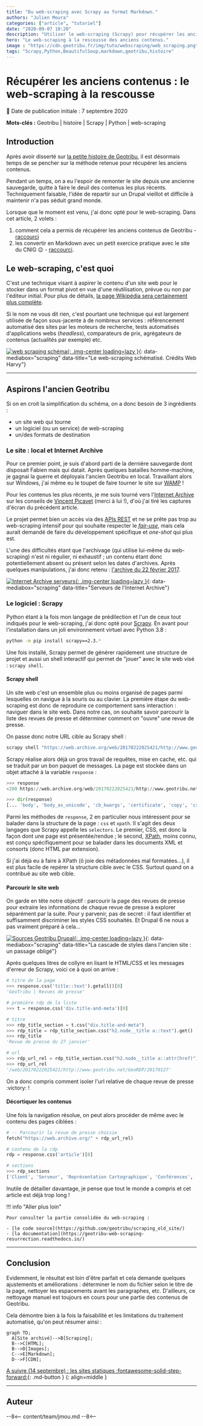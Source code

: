 ```yaml
---
title: "Du web-scraping avec Scrapy au format Markdown."
authors: "Julien Moura"
categories: ["article", "tutoriel"]
date: "2020-09-07 10:20"
description: "Utiliser le web-scraping (Scrapy) pour récupérer les anciens contenus de Geotribu puis les convertir en Markdown (via markdownify)."
hero: "Le web-scraping à la rescousse des anciens contenus."
image : "https://cdn.geotribu.fr/img/tuto/webscraping/web_scraping.png"
tags: "Scrapy,Python,BeautifulSoup,markdown,geotribu,histoire"
---
```


# Récupérer les anciens contenus : le web-scraping à la rescousse

:calendar: Date de publication initiale : 7 septembre 2020

**Mots-clés :** Geotribu | histoire | Scrapy | Python | web-scraping

## Introduction

Après avoir disserté sur [la petite histoire de Geotribu](../2020-08-31_geotribu_histoire/), il est désormais temps de se pencher sur la méthode retenue pour récupérer les anciens contenus.

Pendant un temps, on a eu l'espoir de remonter le site depuis une ancienne sauvegarde, quitte à faire le deuil des contenus les plus récents. Techniquement faisable, l'idée de repartir sur un Drupal vieillot et difficile à maintenir n'a pas séduit grand monde.

Lorsque que le moment est venu, j'ai donc opté pour le web-scraping. Dans cet article, 2 volets :

1. comment cela a permis de récupérer les anciens contenus de Geotribu - [raccourci](#aspirons-lancien-geotribu)
2. les convertir en Markdown avec un petit exercice pratique avec le site du CNIG :wink: - [raccourci](#du-html-au-markdown).

## Le web-scraping, c'est quoi

C'est une technique visant à aspirer le contenu d'un site web pour le stocker dans un format pivot en vue d'une réutilisation, prévue ou non par l'éditeur initial. Pour plus de détails, [la page Wikipédia sera certainement plus complète](https://fr.wikipedia.org/wiki/Web_scraping).

Si le nom ne vous dit rien, c'est pourtant une technique qui est largement utilisée de façon sous-jacente à de nombreux services : référencement automatisé des sites par les moteurs de recherche, tests automatisés d'applications webs (_headless_), comparateurs de prix, agrégateurs de contenus (actualités par exemple) etc.

[![web scraping schéma](https://cdn.geotribu.fr/img/tuto/webscraping/web_scraping.png "Le web-scraping schématisé. Crédits : Web Harvy"){: .img-center loading=lazy }](https://cdn.geotribu.fr/img/tuto/webscraping/web_scraping.png){: data-mediabox="scraping" data-title="Le web-scraping schématisé. Crédits Web Harvy"}

----

## Aspirons l'ancien Geotribu

Si on en croit la simplification du schéma, on a donc besoin de 3 ingrédients :

- un site web qui tourne
- un logiciel (ou un service) de web-scraping
- un/des formats de destination

### Le site : local et Internet Archive

Pour ce premier point, je suis d'abord parti de la dernière sauvegarde dont disposait Fabien mais qui datait. Après quelques batailles homme-machine, je gagnai la guerre et déployais l'ancien Geotribu en local. Travaillant alors sur Windows, j'ai même eu le toupet de faire tourner le site sur [WAMP](https://fr.wikipedia.org/wiki/WampServer) !

Pour les contenus les plus récents, je me suis tourné vers l'[Internet Archive] sur les conseils de [Vincent Picavet](https://www.linkedin.com/in/vincentpicavet/) (merci à lui !), d'où j'ai tiré les captures d'écran du précédent article.

Le projet permet bien un accès via des [APIs REST](https://archive.org/services/docs/api/) et ne se prête pas trop au web-scraping intensif pour qui souhaite respecter le [_fair-use_](https://fr.wikipedia.org/wiki/Fair_use), mais cela aurait demandé de faire du développement spécifique et _one-shot_ qui plus est.

L'une des difficultés étant que l'archivage (qui utilise lui-même du web-scraping) n'est ni régulier, ni exhaustif ; un contenu étant donc potentiellement absent ou présent selon les dates d'archives. Après quelques manipulations, j'ai donc retenu : [l'archive du 22 février 2017](https://web.archive.org/web/20170222060359/http://www.geotribu.net/).

[![Internet Archive serveurs](https://cdn.geotribu.fr/img/tuto/webscraping/internet_archive_server.jpg "Serveurs de l'Internet Archive "){: .img-center loading=lazy }](https://cdn.geotribu.fr/img/tuto/webscraping/internet_archive_server.jpg){: data-mediabox="scraping" data-title="Serveurs de l'Internet Archive"}

### Le logiciel : Scrapy

Python étant à la fois mon langage de prédilection et l'un de ceux tout indiqués pour le web-scraping, j'ai donc opté pour [Scrapy]. En avant pour l'installation dans un joli environnement virtuel avec Python 3.8 :

```bash
python -m pip install scrapy==2.3.*
```

Une fois installé, Scrapy permet de générer rapidement une structure de projet et aussi un shell interactif qui permet de "jouer" avec le site web visé : `scrapy shell`.

#### Scrapy shell

Un site web c'est un ensemble plus ou moins organisé de pages parmi lesquelles on navigue à la souris ou au clavier. La première étape du web-scraping est donc de reproduire ce comportement sans interaction : naviguer dans le site web. Dans notre cas, on souhaite savoir parcourir la liste des revues de presse et déterminer comment on "ouvre" une revue de presse.

On passe donc notre URL cible au Scrapy shell :

```bash
scrapy shell "https://web.archive.org/web/20170222025421/http://www.geotribu.net/revues-de-presse"
```

Scrapy réalise alors déjà un gros travail de requêtes, mise en cache, etc. qui se traduit par un bon paquet de messages. La page est stockée dans un objet attaché à la variable `response` :

```python
>>> response
<200 https://web.archive.org/web/20170222025421/http://www.geotribu.net/revues-de-presse>

>>> dir(response)
[... 'body', 'body_as_unicode', 'cb_kwargs', 'certificate', 'copy', 'css', 'encoding', 'flags', 'follow', 'follow_all', 'headers', 'ip_address', 'json', 'meta', 'replace', 'request', 'selector', 'status', 'text', 'url', 'urljoin', 'xpath']
```

Parmi les méthodes de `response`, 2 en particulier nous intéressent pour se balader dans la structure de la page : `css` et `xpath`. Il s'agit des deux langages que Scrapy appelle les `selectors`. Le premier, CSS, est donc la façon dont une page est présentée/rendue ; le second, [XPath](https://fr.wikipedia.org/wiki/XPath), moins connu, est conçu spécifiquement pour se balader dans les documents XML et consorts (donc HTML par extension).

Si j'ai déjà eu à faire à XPath (ô joie des métadonnées mal formatées...), il est plus facile de repérer la structure cible avec le CSS. Surtout quand on a contribué au site web cible.

#### Parcourir le site web

On garde en tête notre objectif : parcourir la page des revues de presse pour extraire les informations de chaque revue de presse à explorer séparément par la suite. Pour y parvenir, pas de secret : il faut identifier et suffisamment discriminer les styles CSS souhaités. Et Drupal 6 ne nous a pas vraiment préparé à cela...

[![Sources Geotribu Drupal](https://cdn.geotribu.fr/img/tuto/webscraping/scraping_geotribu_css.png "La cascade de styles dans l'ancien site : un passage obligé"){: .img-center loading=lazy }](https://cdn.geotribu.fr/img/tuto/webscraping/scraping_geotribu_css.png){: data-mediabox="scraping" data-title="La cascade de styles dans l'ancien site : un passage obligé"}

Après quelques litres de collyre en lisant le HTML/CSS et les messages d'erreur de Scrapy, voici ce à quoi on arrive :

```python
# titre de la page
>>> response.css('title::text').getall()[0]
'GeoTribu | Revues de presse'

# première rdp de la liste
>>> t = response.css('div.title-and-meta')[0]

# titre
>>> rdp_title_section = t.css("div.title-and-meta")
>>> rdp_title = rdp_title_section.css("h2.node__title a::text").get()
>>> rdp_title
'Revue de presse du 27 janvier'

# url
>>> rdp_url_rel = rdp_title_section.css("h2.node__title a::attr(href)").get()
>>> rdp_url_rel
'/web/20170222025421/http://www.geotribu.net/GeoRDP/20170127'
```

On a donc compris comment isoler l'url relative de chaque revue de presse :victory: !

#### Décortiquer les contenus

Une fois la navigation résolue, on peut alors procéder de même avec le contenu des pages ciblées :

```python
# -- Parcourir la revue de presse choisie
fetch("https://web.archive.org/" + rdp_url_rel)

# contenu de la rdp
rdp = response.css('article')[0]

# sections
>>> rdp_sections
['Client', 'Serveur', 'Représentation Cartographique', 'Conférences', 'Divers']
```

Inutile de détailler davantage, je pense que tout le monde a compris et cet article est déjà trop long !


!!! info "Aller plus loin"

    Pour consulter la partie consolidée du web-scraping :

    - [le code source](https://github.com/geotribu/scraping_old_site/)
    - [la documentation](https://geotribu-web-scraping-resurrection.readthedocs.io/)

----

## Conclusion

Evidemment, le résultat est loin d'être parfait et cela demande quelques ajustements et améliorations : déterminer le nom du fichier selon le titre de la page, nettoyer les espacements avant les paragraphes, etc. D'ailleurs, ce nettoyage manuel est toujours en cours pour une partie des contenus de Geotribu.

Cela démontre bien à la fois la faisabilité et les limitations du traitement automatisé, qu'on peut résumer ainsi :

```mermaid
graph TD;
  A[Site archivé]-->B[Scraping];
  B-->C[HTML];
  B-->D[Images];
  C-->E[Markdown];
  D-->F[CDN];
```

[A suivre (14 septembre) : les sites statiques :fontawesome-solid-step-forward:](#){: .md-button }
{: align=middle }

----

## Auteur

--8<--
content/team/jmou.md
--8<--

<!-- Hyperlinks reference -->
[Scrapy]: https://scrapy.org/
[Internet Archive]: https://archive.org
